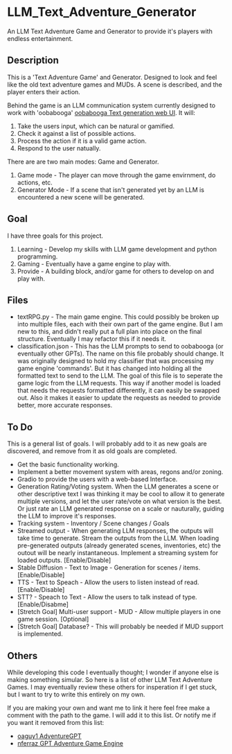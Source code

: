 # LLM_Text_Adventure_Generator
An LLM Text Adventure Game and Generator to provide it's players with endless entertainment.

## Description
This is a 'Text Adventure Game' and Generator. Designed to look and feel like the old text adventure games and MUDs. A scene is described, and the player enters their action.

Behind the game is an LLM communication system currently designed to work with 'oobabooga' [oobabooga Text generation web UI](https://github.com/oobabooga/text-generation-webui). It will:
1. Take the users input, which can be natural or gamified.
2. Check it against a list of possible actions.
3. Process the action if it is a valid game action.
4. Respond to the user natually.

There are are two main modes: Game and Generator.
1. Game mode - The player can move through the game envirnment, do actions, etc.
2. Generator Mode - If a scene that isn't generated yet by an LLM is encountered a new scene will be generated.

## Goal
I have three goals for this project.
1. Learning - Develop my skills with LLM game development and python programming.
2. Gaming - Eventually have a game engine to play with.
3. Provide - A building block, and/or game for others to develop on and play with.

## Files
* textRPG.py - The main game engine. This could possibly be broken up into multiple files, each with their own part of the game engine. But I am new to this, and didn't really put a full plan into place on the final structure. Eventually I may refactor this if it needs it.
* classification.json - This has the LLM prompts to send to oobabooga (or eventually other GPTs). The name on this file probably should change. It was originally designed to hold my classifier that was processing my game engine 'commands'. But it has changed into holding all the formatted text to send to the LLM. The goal of this file is to seperate the game logic from the LLM requests. This way if another model is loaded that needs the requests formatted differently, it can easily be swapped out. Also it makes it easier to update the requests as needed to provide better, more accurate responses.

## To Do
This is a general list of goals. I will probably add to it as new goals are discovered, and remove from it as old goals are completed.
* Get the basic functionality working.
* Implement a better movement system with areas, regons and/or zoning.
* Gradio to provide the users with a web-based Interface.
* Generation Rating/Voting system. When the LLM generates a scene or other descriptive text I was thinking it may be cool to allow it to generate multiple versions, and let the user rate/vote on what version is the best. Or just rate an LLM generated response on a scale or nauturally, guiding the LLM to improve it's responses.
* Tracking system - Inventory / Scene changes / Goals
* Streamed output - When generating LLM responses, the outputs will take time to generate. Stream the outputs from the LLM. When loading pre-generated outputs (already generated scenes, inventories, etc) the outout will be nearly instantaneous. Implement a streaming system for loaded outputs. \[Enable/Disable\] 
* Stable Diffusion - Text to Image - Generation for scenes / items. \[Enable/Disable\]
* TTS - Text to Speach - Allow the users to listen instead of read. \[Enable/Disable\]
* STT? - Speach to Text - Allow the users to talk instead of type. \[Enable/Disabme\]
* \[Stretch Goal\] Multi-user support - MUD - Allow multiple players in one game session. \[Optional\]
* \[Stretch Goal\] Database? - This will probably be needed if MUD support is implemented.


## Others
While developing this code I eventually thought; I wonder if anyone else is making something simular. So here is a list of other LLM Text Adventure Games. I may eventually review these others for insperation if I get stuck, but I want to try to write this entirely on my own.

If you are making your own and want me to link it here feel free make a comment with the path to the game. I will add it to this list. Or notify me if you want it removed from this list:
* [oaguy1 AdventureGPT](https://github.com/oaguy1/AdventureGPT)
* [nferraz GPT Adventure Game Engine](https://github.com/nferraz/gpt-adventures)

